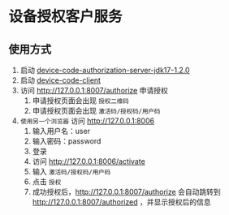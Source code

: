# 设备授权客户服务

## 使用方式

1. 启动 [device-code-authorization-server-jdk17-1.2.0](../device-code-authorization-server-jdk17-1.2.0)
2. 启动 [device-code-client](../device-code-client)
3. 访问 http://127.0.0.1:8007/authorize 申请授权
    1. 申请授权页面会出现 `授权二维码`
    2. 申请授权页面会出现 `激活码/授权码/用户码`
4. `使用另一个浏览器` 访问 http://127.0.0.1:8006
    1. 输入用户名：user
    2. 输入密码：password
    3. 登录
    4. 访问 http://127.0.0.1:8006/activate
    5. 输入 `激活码/授权码/用户码`
    6. 点击 `授权`
    7. 成功授权后，http://127.0.0.1:8007/authorize 会自动跳转到 http://127.0.0.1:8007/authorized ，并显示授权后的信息
